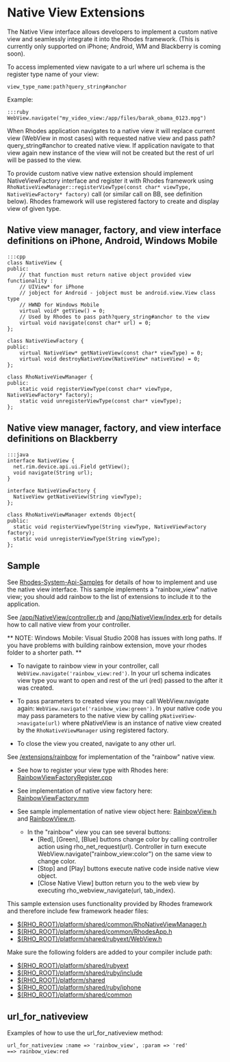 # Native View Extensions

The Native View interface allows developers to implement a custom native view and seamlessly integrate it into the Rhodes framework. (This is currently only supported on iPhone; Android, WM and Blackberry is coming soon).

To access implemented view navigate to a url where url schema is the register type name of your view: 
  
	view_type_name:path?query_string#anchor

Example:

	:::ruby
	WebView.navigate("my_video_view:/app/files/barak_obama_0123.mpg")


When Rhodes application navigates to a native view it will replace current view (WebView in most cases) with requested native view and pass path?query_string#anchor to created native view. If application navigate to that view again new instance of the view will not be created but the rest of url will be passed to the view.

To provide custom native view native extension should implement NativeViewFactory interface and register it with Rhodes framework using `RhoNativeViewManager::registerViewType(const char* viewType, NativeViewFactory* factory)` call (or similar call on BB, see definition below). Rhodes framework will use registered factory to create and display view of given type.  

## Native view manager, factory, and view interface definitions on iPhone, Android, Windows Mobile

	:::cpp
	class NativeView {
	public:
		// that function must return native object provided view functionality :
		// UIView* for iPhone
		// jobject for Android - jobject must be android.view.View class type
		// HWND for Windows Mobile 
		virtual void* getView() = 0;
		// Used by Rhodes to pass path?query_string#anchor to the view
		virtual void navigate(const char* url) = 0;
	};

	class NativeViewFactory {
	public:
		virtual NativeView* getNativeView(const char* viewType) = 0;
		virtual void destroyNativeView(NativeView* nativeView) = 0;
	};

	class RhoNativeViewManager {
	public: 
		static void registerViewType(const char* viewType, NativeViewFactory* factory);
		static void unregisterViewType(const char* viewType);
	};

## Native view manager, factory, and view interface definitions on Blackberry

	:::java
	interface NativeView {
	  net.rim.device.api.ui.Field getView();
	  void navigate(String url);
	}

	interface NativeViewFactory {
	  NativeView getNativeView(String viewType);
	};

	class RhoNativeViewManager extends Object{
	public: 
	  static void registerViewType(String viewType, NativeViewFactory factory);
	  static void unregisterViewType(String viewType);
	};

## Sample
See [Rhodes-System-Api-Samples](http://github.com/rhomobile/rhodes-system-api-samples) for details of how to implement and use the native view interface. This sample implements a "rainbow_view" native view; you should add rainbow to the list of extensions to include it to the application. 

See [/app/NativeView/controller.rb](http://github.com/rhomobile/rhodes-system-api-samples/blob/master/app/NativeView/controller.rb) and [/app/NativeView/index.erb](http://github.com/rhomobile/rhodes-system-api-samples/blob/master/app/NativeView/index.erb) for details how to call native view from your controller.

** NOTE:  Windows Mobile: Visual Studio 2008 has issues with long paths. If you have problems with building rainbow extension, move your rhodes folder to a shorter path. **

* To navigate to rainbow view in your controller, call `WebView.navigate('rainbow_view:red')`. In your url schema indicates view type you want to open and rest of the url (red) passed to the after it was created. 

* To pass parameters to created view you may call WebView.navigate again: `WebView.navigate('rainbow_view:green')`. In your native code you may pass parameters to the native view by calling `pNativeView->navigate(url)` where pNativeView is an instance of native view created by the `RhoNativeViewManager` using registered factory. 

* To close the view you created, navigate to any other url.

See [/extensions/rainbow](http://github.com/rhomobile/rhodes-system-api-samples/tree/master/extensions/rainbow/) for implementation of the "rainbow" native view. 

* See how to register your view type with Rhodes here: [RainbowViewFactoryRegister.cpp](http://github.com/rhomobile/rhodes-system-api-samples/blob/master/extensions/rainbow/ext/rainbow/platform/iphone/Classes/RainbowViewFactoryRegister.cpp)

* See implementation of native view factory here: [RainbowViewFactory.mm](http://github.com/rhomobile/rhodes-system-api-samples/blob/master/extensions/rainbow/ext/rainbow/platform/iphone/Classes/RainbowViewFactory.mm)

* See sample implementation of native view object here: [RainbowView.h](http://github.com/rhomobile/rhodes-system-api-samples/blob/master/extensions/rainbow/ext/rainbow/platform/iphone/Classes/RainbowView.h) and [RainbowView.m](http://github.com/rhomobile/rhodes-system-api-samples/blob/master/extensions/rainbow/ext/rainbow/platform/iphone/Classes/RainbowView.m).

	* In the "rainbow" view you can see several buttons:
		* [Red], [Green], [Blue] buttons change color by calling controller action using rho_net_request(url). Controller in turn execute WebView.navigate("rainbow_view:color") on the same view to change color.
		* [Stop] and [Play] buttons execute native code inside native view object.
		* [Close Native View] button return you to the web view by executing rho_webview_navigate(url, tab_index).

This sample extension uses functionality provided by Rhodes framework and therefore include few framework header files:

* [$(RHO_ROOT)/platform/shared/common/RhoNativeViewManager.h](http://github.com/rhomobile/rhodes/blob/master/platform/shared/common/RhoNativeViewManager.h)
* [$(RHO_ROOT)/platform/shared/common/RhodesApp.h](http://github.com/rhomobile/rhodes/blob/master/platform/shared/common/RhodesApp.h)
* [$(RHO_ROOT)/platform/shared/rubyext/WebView.h](http://github.com/rhomobile/rhodes/blob/master/platform/shared/rubyext/WebView.h)

Make sure the following folders are added to your compiler include path:

* [$(RHO_ROOT)/platform/shared/rubyext](http://github.com/rhomobile/rhodes/tree/master/platform/shared/rubyext/)
* [$(RHO_ROOT)/platform/shared/ruby/include](http://github.com/rhomobile/rhodes/tree/master/platform/shared/ruby/include/)
* [$(RHO_ROOT)/platform/shared](http://github.com/rhomobile/rhodes/tree/master/platform/shared/)
* [$(RHO_ROOT)/platform/shared/ruby/iphone](http://github.com/rhomobile/rhodes/tree/master/platform/shared/ruby/iphone/)
* [$(RHO_ROOT)/platform/shared/common](http://github.com/rhomobile/rhodes/tree/master/platform/shared/common/)

## url_for_nativeview
Examples of how to use the url_for_nativeview method:
    
	url_for_nativeview :name => 'rainbow_view', :param => 'red'
	==> rainbow_view:red


